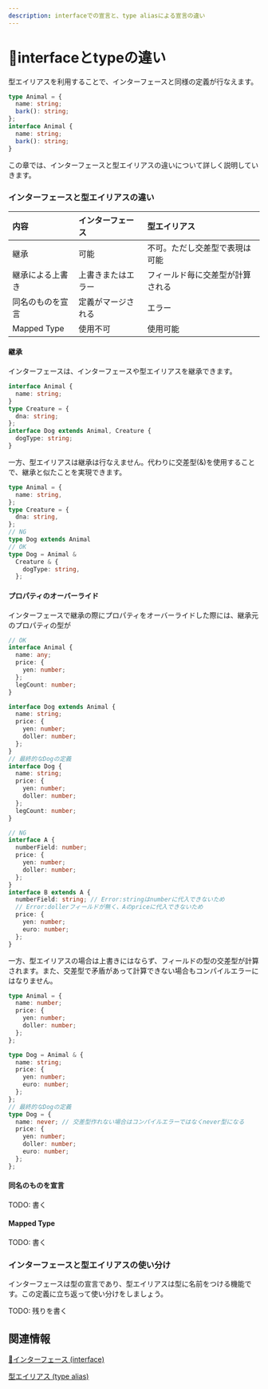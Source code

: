 ```yaml
---
description: interfaceでの宣言と、type aliasによる宣言の違い
---
```


# 🚧interfaceとtypeの違い

型エイリアスを利用することで、インターフェースと同様の定義が行なえます。

```typescript
type Animal = {
  name: string;
  bark(): string;
};
interface Animal {
  name: string;
  bark(): string;
}
```

この章では、インターフェースと型エイリアスの違いについて詳しく説明していきます。

### インターフェースと型エイリアスの違い

| 内容             | インターフェース   | 型エイリアス                     |
| :--------------- | :----------------- | :------------------------------- |
| 継承             | 可能               | 不可。ただし交差型で表現は可能   |
| 継承による上書き | 上書きまたはエラー | フィールド毎に交差型が計算される |
| 同名のものを宣言 | 定義がマージされる | エラー                           |
| Mapped Type      | 使用不可           | 使用可能                         |

#### 継承

インターフェースは、インターフェースや型エイリアスを継承できます。

```typescript
interface Animal {
  name: string;
}
type Creature = {
  dna: string;
};
interface Dog extends Animal, Creature {
  dogType: string;
}
```

一方、型エイリアスは継承は行なえません。代わりに交差型(&)を使用することで、継承と似たことを実現できます。

```typescript
type Animal = {
  name: string,
};
type Creature = {
  dna: string,
};
// NG
type Dog extends Animal
// OK
type Dog = Animal &
  Creature & {
    dogType: string,
  };
```

#### プロパティのオーバーライド

インターフェースで継承の際にプロパティをオーバーライドした際には、継承元のプロパティの型が

```typescript
// OK
interface Animal {
  name: any;
  price: {
    yen: number;
  };
  legCount: number;
}

interface Dog extends Animal {
  name: string;
  price: {
    yen: number;
    doller: number;
  };
}
// 最終的なDogの定義
interface Dog {
  name: string;
  price: {
    yen: number;
    doller: number;
  };
  legCount: number;
}

// NG
interface A {
  numberField: number;
  price: {
    yen: number;
    doller: number;
  };
}
interface B extends A {
  numberField: string; // Error:stringはnumberに代入できないため
  // Error:dollerフィールドが無く、Aのpriceに代入できないため
  price: {
    yen: number;
    euro: number;
  };
}
```

一方、型エイリアスの場合は上書きにはならず、フィールドの型の交差型が計算されます。また、交差型で矛盾があって計算できない場合もコンパイルエラーにはなりません。

```typescript
type Animal = {
  name: number;
  price: {
    yen: number;
    doller: number;
  };
};

type Dog = Animal & {
  name: string;
  price: {
    yen: number;
    euro: number;
  };
};
// 最終的なDogの定義
type Dog = {
  name: never; // 交差型作れない場合はコンパイルエラーではなくnever型になる
  price: {
    yen: number;
    doller: number;
    euro: number;
  };
};
```

#### 同名のものを宣言

TODO: 書く

#### Mapped Type

TODO: 書く

### インターフェースと型エイリアスの使い分け

インターフェースは型の宣言であり、型エイリアスは型に名前をつける機能です。この定義に立ち返って使い分けをしましょう。

TODO: 残りを書く

## 関連情報

[🚧インターフェース (interface)](./README.md)

[型エイリアス (type alias)](../../values-types-variables/type-alias.md)
